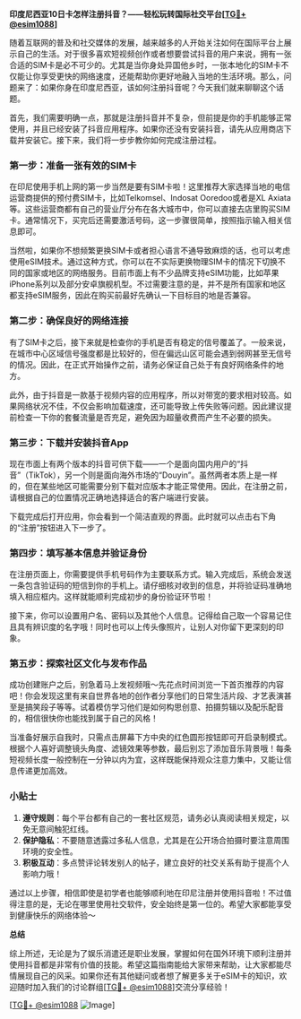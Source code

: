 **印度尼西亚10日卡怎样注册抖音？——轻松玩转国际社交平台[[TG💪+ @esim1088](https://t.me/s/esim1088)]**

随着互联网的普及和社交媒体的发展，越来越多的人开始关注如何在国际平台上展示自己的生活。对于很多喜欢短视频创作或者想要尝试抖音的用户来说，拥有一张合适的SIM卡是必不可少的。尤其是当你身处异国他乡时，一张本地化的SIM卡不仅能让你享受更快的网络速度，还能帮助你更好地融入当地的生活环境。那么，问题来了：如果你身在印度尼西亚，该如何注册抖音呢？今天我们就来聊聊这个话题。

首先，我们需要明确一点，那就是注册抖音并不复杂，但前提是你的手机能够正常使用，并且已经安装了抖音应用程序。如果你还没有安装抖音，请先从应用商店下载并安装它。接下来，我们将一步步教你如何完成注册过程。

### 第一步：准备一张有效的SIM卡

在印尼使用手机上网的第一步当然是要有SIM卡啦！这里推荐大家选择当地的电信运营商提供的预付费SIM卡，比如Telkomsel、Indosat Ooredoo或者是XL Axiata等。这些运营商都有自己的营业厅分布在各大城市中，你可以直接去店里购买SIM卡。通常情况下，买完后还需要激活号码，这一步骤很简单，按照指示输入相关信息即可。

当然啦，如果你不想频繁更换SIM卡或者担心语言不通导致麻烦的话，也可以考虑使用eSIM技术。通过这种方式，你可以在不实际更换物理SIM卡的情况下切换不同的国家或地区的网络服务。目前市面上有不少品牌支持eSIM功能，比如苹果iPhone系列以及部分安卓旗舰机型。不过需要注意的是，并不是所有国家和地区都支持eSIM服务，因此在购买前最好先确认一下目标目的地是否兼容。

### 第二步：确保良好的网络连接

有了SIM卡之后，接下来就是检查你的手机是否有稳定的信号覆盖了。一般来说，在城市中心区域信号强度都是比较好的，但在偏远山区可能会遇到弱网甚至无信号的情况。因此，在正式开始操作之前，请务必保证自己处于有良好网络条件的地方。

此外，由于抖音是一款基于视频内容的应用程序，所以对带宽的要求相对较高。如果网络状况不佳，不仅会影响加载速度，还可能导致上传失败等问题。因此建议提前检查一下你的套餐流量是否充足，避免因为超量收费而产生不必要的损失。

### 第三步：下载并安装抖音App

现在市面上有两个版本的抖音可供下载——一个是面向国内用户的“抖音”（TikTok），另一个则是面向海外市场的“Douyin”。虽然两者本质上是一样的，但在某些地区可能需要分别下载对应版本才能正常使用。因此，在注册之前，请根据自己的位置情况正确地选择适合的客户端进行安装。

下载完成后打开应用，你会看到一个简洁直观的界面。此时就可以点击右下角的“注册”按钮进入下一步了。

### 第四步：填写基本信息并验证身份

在注册页面上，你需要提供手机号码作为主要联系方式。输入完成后，系统会发送一条包含验证码的短信到你的手机上。请仔细核对收到的信息，并将验证码准确地填入相应框内。这样就能顺利完成初步的身份验证环节啦！

接下来，你可以设置用户名、密码以及其他个人信息。记得给自己取一个容易记住且具有辨识度的名字哦！同时也可以上传头像照片，让别人对你留下更深刻的印象。

### 第五步：探索社区文化与发布作品

成功创建账户之后，别急着马上发视频哦～先花点时间浏览一下首页推荐的内容吧！你会发现这里有来自世界各地的创作者分享他们的日常生活片段、才艺表演甚至是搞笑段子等等。试着模仿学习他们是如何构思创意、拍摄剪辑以及配乐配音的，相信很快你也能找到属于自己的风格！

当准备好展示自我时，只需点击屏幕下方中央的红色圆形按钮即可开启录制模式。根据个人喜好调整镜头角度、滤镜效果等参数，最后别忘了添加音乐背景哦！每条短视频长度一般控制在一分钟以内为宜，这样既能保持观众注意力集中，又能让信息传递更加高效。

### 小贴士

1. **遵守规则**：每个平台都有自己的一套社区规范，请务必认真阅读相关规定，以免无意间触犯红线。
2. **保护隐私**：不要随意透露过多私人信息，尤其是在公开场合拍摄时要注意周围环境的安全性。
3. **积极互动**：多点赞评论转发别人的帖子，建立良好的社交关系有助于提高个人影响力哦！

通过以上步骤，相信即使是初学者也能够顺利地在印尼注册并使用抖音啦！不过值得注意的是，无论在哪里使用社交软件，安全始终是第一位的。希望大家都能享受到健康快乐的网络体验～

**总结**

综上所述，无论是为了娱乐消遣还是职业发展，掌握如何在国外环境下顺利注册并使用抖音都是非常有价值的技能。希望这篇指南能给大家带来帮助，让大家都能尽情展现自己的风采。如果你还有其他疑问或者想了解更多关于eSIM卡的知识，欢迎随时加入我们的讨论群组[[TG💪+ @esim1088](https://t.me/s/esim1088)]交流分享经验！

[[TG💪+ @esim1088](https://t.me/s/esim1088) ![Image](https://i.postimg.cc/4NQfJmqS/Snipaste-2025-05-13-00-14-12.png)]